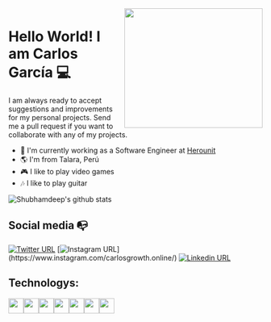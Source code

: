 <img align="right" width="274" height="237" src="https://raw.githubusercontent.com/solrac97gr/solrac97gr/master/carlos.png">


# Hello World! I am Carlos García 💻

I am always ready to accept suggestions and improvements for my personal projects. Send me a pull request if you want to collaborate with any of my projects.

- 🔭 I'm currently working as a Software Engineer at [Herounit](https://herounit.io/)
- :earth_americas: I'm from Talara, Perú
- :video_game: I like to play video games
- :notes: I like to play guitar



![Shubhamdeep's github stats](https://github-readme-stats.vercel.app/api?username=solrac97gr&show_icons=true&hide_border=true)

## Social media :mailbox_with_no_mail:

[![Twitter URL](https://img.shields.io/twitter/url?color=%231DA1F2&label=follow&logo=twitter&logoColor=%231DA1F2&style=flat-square&url=https%3A%2F%2Fwww.reddit.com%2Fuser%2FFatChicken277)](https://twitter.com/carlosgrowth)
[![Instagram URL](https://img.shields.io/twitter/url?color=%23fb3958&label=follow&logo=instagram&logoColor=%23fb3958&style=flat-square&url=https%3A%2F%2Fwww.instagram.com%2Falejorc_)](https://www.instagram.com/carlosgrowth.online/)
[![Linkedin URL](https://img.shields.io/twitter/url?color=%230072b1&label=connect&logo=linkedin&logoColor=%230072b1&style=flat-square&url=https%3A%2F%2Fwww.linkedin.com%2Fin%2Falejandro-ramirez-ciceros%2F)](https://www.linkedin.com/in/carlos97gr/)

## Technologys:
<img src="https://www.wut.de/pics/misc/e-505ww-03-grww-000_h220.png" height="30px"><img src="https://upload.wikimedia.org/wikipedia/commons/thumb/4/47/React.svg/1200px-React.svg.png" height="30px"><img src="https://seeklogo.com/images/G/gatsby-logo-1A245AD37F-seeklogo.com.png" height="30px"><img src="https://i.imgur.com/scrcyJ3.png" height="30px"><img src="https://nuxtjs.org/logos/nuxt.svg" height="30px"><img src="https://upload.wikimedia.org/wikipedia/commons/thumb/c/c3/Python-logo-notext.svg/600px-Python-logo-notext.svg.png" height="30px"><img src="https://upload.wikimedia.org/wikipedia/en/0/00/IBM_Watson_Logo_2017.png" height="30px">
